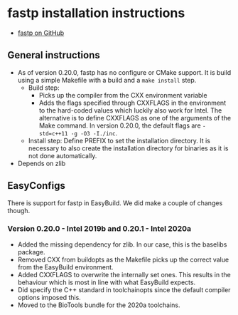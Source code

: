 # fastp installation instructions

* [fastp on GitHub](https://github.com/OpenGene/fastp)

## General instructions

* As of version 0.20.0, fastp has no configure or CMake support. It is build
  using a simple Makefile with a build and a ``make install`` step. 
    * Build step:
        * Picks up the compiler from the CXX environment variable
        * Adds the flags specified through CXXFLAGS in the environment to 
          the hard-coded values which luckily also work for Intel. The
          alternative is to define CXXFLAGS as one of the arguments of the
          Make command. In version 0.20.0, the default flags are 
          ``-std=c++11 -g -O3 -I./inc``.
    * Install step: Define PREFIX to set the installation directory. It is
      necessary to also create the installation directory for binaries as it
      is not done automatically.
* Depends on zlib

## EasyConfigs

There is support for fastp in EasyBuild. We did make a couple of changes though.

### Version 0.20.0 - Intel 2019b and 0.20.1 - Intel 2020a

* Added the missing dependency for zlib. In our case, this is the baselibs
  package.
* Removed CXX from buildopts as the Makefile picks up the correct value from the
  EasyBuild environment.
* Added CXXFLAGS to overwrite the internally set ones. This results in the 
  behaviour which is most in line with what EasyBuild expects.
* Did specify the C++ standard in toolchainopts since the default compiler options
  imposed this.
* Moved to the BioTools bundle for the 2020a toolchains.


